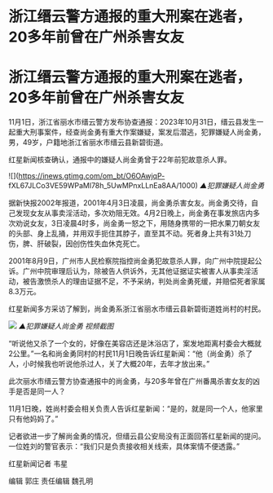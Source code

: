 # 浙江缙云警方通报的重大刑案在逃者，20多年前曾在广州杀害女友

# 浙江缙云警方通报的重大刑案在逃者，20多年前曾在广州杀害女友

11月1日，浙江省丽水市缙云警方发布协查通报：2023年10月31日，缙云县发生一起重大刑事案件，经查尚金勇有重大作案嫌疑，案发后潜逃，犯罪嫌疑人尚金勇，男，49岁，户籍地浙江省丽水市缙云县新碧街道。

红星新闻核查确认，通报中的嫌疑人尚金勇曾于22年前犯故意杀人罪。

![](https://inews.gtimg.com/om_bt/O6OAwjqP-
fXL67JLCo3VE59WPaMl78h_5UwMPnxLLnEa8AA/1000) _▲犯罪嫌疑人尚金勇_

据新快报2002年报道，2001年4月3日凌晨，尚金勇杀害女友。尚金勇交待，自己发现女友从事卖淫活动，多次劝阻无效。4月2日晚上，尚金勇在事发旅店内多次劝说女友，3日凌晨4时多，尚金勇一怒之下，用随身携带的一把水果刀朝女友的头部、身上乱捅，并用双手扼住其脖子，直至其不动。死者身上共有31处刀伤，脾、肝破裂，因创伤性失血休克死亡。

2001年8月9日，广州市人民检察院指控尚金勇犯故意杀人罪，向广州中院提起公诉。广州中院审理后认为，除被告人供诉外，无其他证据证实被害人从事卖淫活动，被告激愤杀人的理由证据不足，不予采纳，判处尚金勇死缓，并赔偿死者家属8.3万元。

红星新闻多方采访了解到，尚金勇系浙江省丽水市缙云县新碧街道姓尚村的村民。

![](https://inews.gtimg.com/om_bt/O6QVKUeYugws7bUYPFvP2EUa2ZhaDwZZADGUDgQMnHrqwAA/1000)
_▲犯罪嫌疑人尚金勇 视频截图_

“听说他又杀了一个女的，好像在美容店还是沐浴店了，案发地距离村委会大概就2公里。”一名和尚金勇同村的村民11月1日晚告诉红星新闻：“他（尚金勇）杀了人，小时候我也听说他杀过人，关了大概20年，去年才放出来。”

此次丽水市缙云警方协查通报中的尚金勇，与20多年曾在广州番禺杀害女友的凶手是否是同一人？

11月1日晚，姓尚村委会相关负责人告诉红星新闻：“是的，就是同一个人，他家里只有他妈妈了。”

记者欲进一步了解尚金勇的情况，但缙云县公安局没有正面回答红星新闻的提问。一位姓刘的警官表示：“我们只是负责接收相关线索，具体案情不便透露。”

红星新闻记者 韦星

编辑 郭庄 责任编辑 魏孔明

